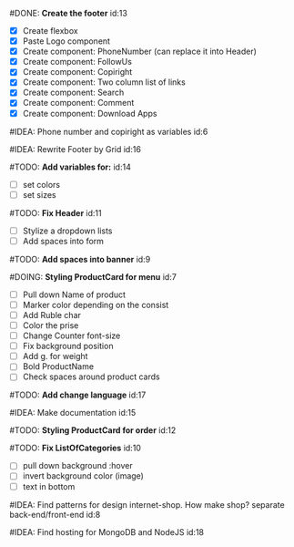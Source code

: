 #DONE: **Create the footer** id:13
- [x] Create flexbox
- [x] Paste Logo component
- [x] Create component: PhoneNumber (can replace it into Header)
- [x] Create component: FollowUs
- [x] Create component: Copiright
- [x] Create component: Two column list of links
- [x] Create component: Search
- [x] Create component: Comment
- [x] Create component: Download Apps

#IDEA: Phone number and copiright as variables id:6

#IDEA: Rewrite Footer by Grid id:16

#TODO: **Add variables for:** id:14
- [ ] set colors
- [ ] set sizes

#TODO: **Fix Header** id:11
- [ ] Stylize a dropdown lists
- [ ] Add spaces into form

#TODO: **Add spaces into banner** id:9

#DOING: **Styling ProductCard for menu** id:7
- [ ] Pull down Name of product
- [ ] Marker color depending on the consist
- [ ] Add Ruble char
- [ ] Color the prise
- [ ] Change Counter font-size
- [ ] Fix background position
- [ ] Add g. for weight
- [ ] Bold ProductName
- [ ] Check spaces around product cards  

#TODO: **Add change language** id:17

#IDEA: Make documentation id:15

#TODO: **Styling ProductCard for order** id:12

#TODO: **Fix ListOfCategories** id:10
- [ ] pull down background :hover
- [ ] invert background color (image)
- [ ] text in bottom

#IDEA: Find patterns for design internet-shop. How make shop? separate back-end/front-end id:8

#IDEA: Find hosting for MongoDB and NodeJS id:18
